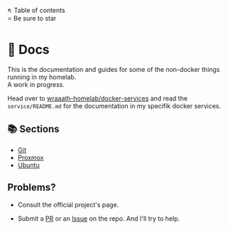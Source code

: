 ↖️ Table of contents \
⭐ Be sure to star

# 📖 Docs
This is the documentation and guides for some of the non-docker things running in my homelab. \
A work in progress.

Head over to [wraaath-homelab/docker-services](https://github.com/wraaath-homelab/docker-services) and read the `service/README.md` for the documentation in my specifik docker services.

## 📚 Sections
* [Git](https://github.com/wraaath-homelab/docs/tree/main/git)
* [Proxmox](https://github.com/wraaath-homelab/docs/tree/main/proxmox)
* [Ubuntu](https://github.com/wraaath-homelab/docs/tree/main/ubuntu)

## Problems?
* Consult the official project's page.

* Submit a [PR](https://github.com/wraaath-homelab/docs/pulls) or an [Issue](https://github.com/wraaath-homelab/docs/issues) on the repo. And I'll try to help.
